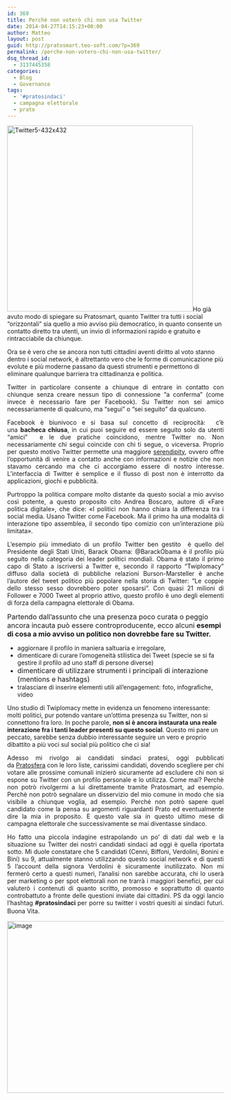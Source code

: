 ```yaml
---
id: 369
title: Perchè non voterò chi non usa Twitter
date: 2014-04-27T14:15:23+00:00
author: Matteo
layout: post
guid: http://pratosmart.teo-soft.com/?p=369
permalink: /perche-non-votero-chi-non-usa-twitter/
dsq_thread_id:
  - 3137445358
categories:
  - Blog
  - Governance
tags:
  - '#pratosindaci'
  - campagna elettorale
  - prato
---
```

[<img class="alignright size-full wp-image-371" alt="Twitter5-432x432" src="http://pratosmart.teo-soft.com/wp-content/uploads/2014/04/Twitter5-432x432.jpg" width="432" height="432" srcset="http://pratosmart.teo-soft.com/wp-content/uploads/2014/04/Twitter5-432x432-150x150.jpg 150w, http://pratosmart.teo-soft.com/wp-content/uploads/2014/04/Twitter5-432x432-300x300.jpg 300w, http://pratosmart.teo-soft.com/wp-content/uploads/2014/04/Twitter5-432x432.jpg 432w" sizes="(max-width: 432px) 100vw, 432px" />](http://pratosmart.teo-soft.com/wp-content/uploads/2014/04/Twitter5-432x432.jpg)Ho già avuto modo di spiegare su Pratosmart, quanto Twitter tra tutti i social &#8220;orizzontali&#8221; sia quello a mio avviso più democratico, in quanto consente un contatto diretto tra utenti, un invio di informazioni rapido e gratuito e rintracciabile da chiunque.

Ora se è vero che se ancora non tutti cittadini aventi diritto al voto stanno dentro i social network, è altrettanto vero che le forme di comunicazione più evolute e più moderne passano da questi strumenti e permettono di eliminare qualunque barriera tra cittadinanza e politica.

<p style="text-align: justify;">
  Twitter in particolare consente a chiunque di entrare in contatto con chiunque senza creare nessun tipo di connessione &#8220;a conferma&#8221; (come invece è necessario fare per Facebook). Su Twitter non sei amico necessariamente di qualcuno, ma &#8220;segui&#8221; o &#8220;sei seguito&#8221; da qualcuno.
</p>

<p style="text-align: justify;">
  Facebook è biunivoco e si basa sul concetto di reciprocità:  c’è una <strong>bacheca chiusa</strong>, in cui puoi seguire ed essere seguito solo da utenti “amici”  e le due pratiche coincidono, mentre Twitter no. Non necessariamente chi segui coincide con chi ti segue, o viceversa. Proprio per questo motivo Twitter permette una maggiore <a href="http://it.wikipedia.org/wiki/Serendipit%C3%A0">serendipity</a>, ovvero offre l’opportunità di venire a contatto anche con informazioni e notizie che non stavamo cercando ma che ci accorgiamo essere di nostro interesse. L’interfaccia di Twitter è semplice e il flusso di post non è interrotto da applicazioni, giochi e pubblicità.
</p>

<p style="text-align: justify;">
  Purtroppo la politica compare molto distante da questo social a mio avviso così potente, a questo proposito cito Andrea Boscaro, autore di «Fare politica digitale», che dice: «I politici non hanno chiara la differenza tra i social media. Usano Twitter come Facebook. Ma il primo ha una modalità di interazione tipo assemblea, il secondo tipo comizio con un&#8217;interazione più limitata».
</p>

<p style="text-align: justify;">
  L’esempio più immediato di un profilo Twitter ben gestito  è quello del Presidente degli Stati Uniti, Barack Obama: @BarackObama è il profilo più seguito nella categoria dei leader politici mondiali. Obama è stato il primo capo di Stato a iscriversi a Twitter e, secondo il rapporto “Twiplomacy” diffuso dalla società di pubbliche relazioni Burson-Marsteller è anche l’autore del tweet politico più popolare nella storia di Twitter: “Le coppie dello stesso sesso dovrebbero poter sposarsi”. Con quasi 21 milioni di Follower e 7000 Tweet al proprio attivo, questo profilo è uno degli elementi di forza della campagna elettorale di Obama.
</p>

<span style="font-size: 16px;">Partendo dall’assunto che una presenza poco curata o peggio ancora incauta può essere controproducente, ecco alcuni </span><strong style="font-size: 16px;">esempi di cosa a mio avviso un politico non dovrebbe fare su Twitter.</strong>

  * aggiornare il profilo in maniera saltuaria e irregolare,
  * dimenticare di curare l’omogeneità stilistica dei Tweet (specie se si fa gestire il profilo ad uno staff di persone diverse)
  * <span style="font-size: 16px;">dimenticare di utilizzare strumenti i principali di interazione (mentions e hashtags)</span>
  * tralasciare di inserire elementi utili all’engagement: foto, infografiche, video

Uno studio di Twiplomacy mette in evidenza un fenomeno interessante: molti politici, pur potendo vantare un’ottima presenza su Twitter, non si connettono fra loro. In poche parole, **non si è ancora instaurata una reale interazione fra i tanti leader presenti su questo social**. Questo mi pare un peccato, sarebbe senza dubbio interessante seguire un vero e proprio dibattito a più voci sul social più politico che ci sia!

<p style="text-align: justify;">
  Adesso mi rivolgo ai candidati sindaci pratesi, oggi pubblicati da <a title="Pratosfera" href="http://www.pratosfera.com/2014/04/27/elezioni-2014-prato-liste-elettorali/" target="_blank">Pratosfera</a> con le loro liste, carissimi candidati, dovendo scegliere per chi votare alle prossime comunali inizierò sicuramente ad escludere chi non si espone su Twitter con un profilo personale e lo utilizza. Come mai? Perchè non potrò rivolgermi a lui direttamente tramite Pratosmart, ad esempio. Perchè non potrò segnalare un disservizio del mio comune in modo che sia visibile a chiunque voglia, ad esempio. Perché non potrò sapere quel candidato come la pensa su argomenti riguardanti Prato ed eventualmente dire la mia in proposito. E questo vale sia in questo ultimo mese di campagna elettorale che successivamente se mai diventasse sindaco.
</p>

<p style="text-align: justify;">
  Ho fatto una piccola indagine estrapolando un po&#8217; di dati dal web e la situazione su Twitter dei nostri candidati sindaci ad oggi è quella riportata sotto. Mi duole constatare che 5 candidati (Cenni, Biffoni, Verdolini, Bonini e Bini) su 9, attualmente stanno utilizzando questo social network e di questi 5 l&#8217;account della signora Verdolini è sicuramente inutilizzato. Non mi fermerò certo a questi numeri, l&#8217;analisi non sarebbe accurata, chi lo userà per marketing o per spot elettorali non ne trarrà i maggiori benefici, per cui valuterò i contenuti di quanto scritto, promosso e soprattutto di quanto controbattuto a fronte delle questioni inviate dai cittadini. PS da oggi lancio l&#8217;hashtag <strong>#pratosindaci </strong>per porre su twitter i vostri quesiti ai sindaci futuri. Buona Vita.<span style="font-size: 16px;"><br /> </span>
</p>

<p style="text-align: justify;">
  <a href="http://pratosmart.teo-soft.com/wp-content/uploads/2014/04/image.png"><img class="aligncenter size-full wp-image-388" alt="image" src="http://pratosmart.teo-soft.com/wp-content/uploads/2014/04/image.png" width="745" height="399" /></a>
</p>

&nbsp;